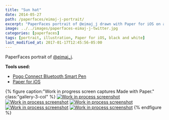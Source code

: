 ```yaml
---
title: "Sun hat"
date: 2014-05-27
path: /paperfaces/eimaj-j-portrait/
excerpt: "PaperFaces portrait of @eimaj_j drawn with Paper for iOS on an iPad."
image: ../../images/paperfaces-eimaj-j-twitter.jpg
categories: [paperfaces]
tags: [portrait, illustration, Paper for iOS, black and white]
last_modified_at: 2017-01-17T12:45:56-05:00
---
```


PaperFaces portrait of [@eimaj_j](https://twitter.com/eimaj_j).

**Tools used:**

- [Pogo Connect Bluetooth Smart Pen](https://www.amazon.com/gp/product/B009K448L4/ref=as_li_ss_tl?ie=UTF8&camp=1789&creative=390957&creativeASIN=B009K448L4&linkCode=as2&tag=mademist-20)
- [Paper for iOS](https://paper.bywetransfer.com/)

{% figure caption:"Work in progress screen captures Made with Paper." class:"gallery-3-col" %}
[![Work in process screenshot](../../images/paperfaces-eimaj-j-process-1-600.jpg)](../../images/paperfaces-eimaj-j-process-1-lg.jpg) [![Work in process screenshot](../../images/paperfaces-eimaj-j-process-2-600.jpg)](../../images/paperfaces-eimaj-j-process-2-lg.jpg) [![Work in process screenshot](../../images/paperfaces-eimaj-j-process-3-600.jpg)](../../images/paperfaces-eimaj-j-process-3-lg.jpg) [![Work in process screenshot](../../images/paperfaces-eimaj-j-process-4-600.jpg)](../../images/paperfaces-eimaj-j-process-4-lg.jpg) [![Work in process screenshot](../../images/paperfaces-eimaj-j-process-5-600.jpg)](../../images/paperfaces-eimaj-j-process-5-lg.jpg)
{% endfigure %}
